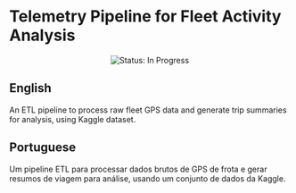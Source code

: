 # Telemetry Pipeline for Fleet Activity Analysis

<p align="center">
  <img alt="Status: In Progress" src="https://img.shields.io/static/v1?label=Status&message=IN%20PROGRESS&color=green&style=for-the-badge">
</p>

## English

An ETL pipeline to process raw fleet GPS data and generate trip summaries for analysis, using Kaggle dataset.

## Portuguese

Um pipeline ETL para processar dados brutos de GPS de frota e gerar resumos de viagem para análise, usando um conjunto de dados da Kaggle.